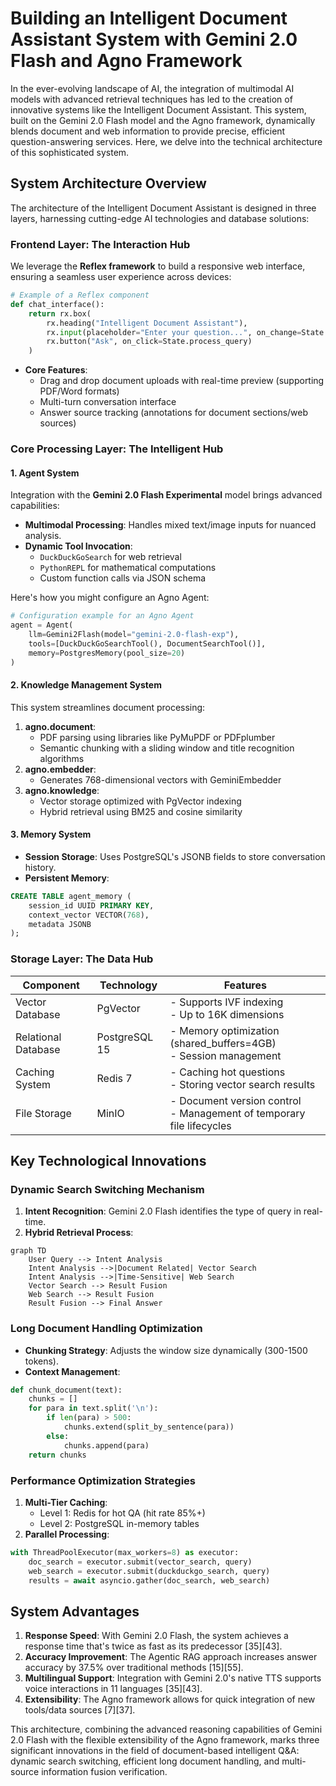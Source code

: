
# Building an Intelligent Document Assistant System with Gemini 2.0 Flash and Agno Framework

In the ever-evolving landscape of AI, the integration of multimodal AI models with advanced retrieval techniques has led to the creation of innovative systems like the Intelligent Document Assistant. This system, built on the Gemini 2.0 Flash model and the Agno framework, dynamically blends document and web information to provide precise, efficient question-answering services. Here, we delve into the technical architecture of this sophisticated system.

## System Architecture Overview

The architecture of the Intelligent Document Assistant is designed in three layers, harnessing cutting-edge AI technologies and database solutions:

### Frontend Layer: The Interaction Hub

We leverage the **Reflex framework** to build a responsive web interface, ensuring a seamless user experience across devices:

```python
# Example of a Reflex component
def chat_interface():
    return rx.box(
        rx.heading("Intelligent Document Assistant"),
        rx.input(placeholder="Enter your question...", on_change=State.set_question),
        rx.button("Ask", on_click=State.process_query)
    )
```

- **Core Features**:
  - Drag and drop document uploads with real-time preview (supporting PDF/Word formats)
  - Multi-turn conversation interface
  - Answer source tracking (annotations for document sections/web sources)

### Core Processing Layer: The Intelligent Hub

#### 1. Agent System

Integration with the **Gemini 2.0 Flash Experimental** model brings advanced capabilities:

- **Multimodal Processing**: Handles mixed text/image inputs for nuanced analysis.
- **Dynamic Tool Invocation**:
  - `DuckDuckGoSearch` for web retrieval
  - `PythonREPL` for mathematical computations
  - Custom function calls via JSON schema

Here's how you might configure an Agno Agent:

```python
# Configuration example for an Agno Agent
agent = Agent(
    llm=Gemini2Flash(model="gemini-2.0-flash-exp"),
    tools=[DuckDuckGoSearchTool(), DocumentSearchTool()],
    memory=PostgresMemory(pool_size=20)
)
```

#### 2. Knowledge Management System

This system streamlines document processing:

1. **agno.document**:
   - PDF parsing using libraries like PyMuPDF or PDFplumber
   - Semantic chunking with a sliding window and title recognition algorithms
2. **agno.embedder**: 
   - Generates 768-dimensional vectors with GeminiEmbedder
3. **agno.knowledge**:
   - Vector storage optimized with PgVector indexing
   - Hybrid retrieval using BM25 and cosine similarity

#### 3. Memory System

- **Session Storage**: Uses PostgreSQL's JSONB fields to store conversation history.
- **Persistent Memory**:

```sql
CREATE TABLE agent_memory (
    session_id UUID PRIMARY KEY,
    context_vector VECTOR(768),
    metadata JSONB
);
```

### Storage Layer: The Data Hub

| Component | Technology | Features |
|------------|-------------|----------|
| Vector Database | PgVector | - Supports IVF indexing<br>- Up to 16K dimensions |
| Relational Database | PostgreSQL 15 | - Memory optimization (shared_buffers=4GB)<br>- Session management |
| Caching System | Redis 7 | - Caching hot questions<br>- Storing vector search results |
| File Storage | MinIO | - Document version control<br>- Management of temporary file lifecycles |

## Key Technological Innovations

### Dynamic Search Switching Mechanism

1. **Intent Recognition**: Gemini 2.0 Flash identifies the type of query in real-time.
2. **Hybrid Retrieval Process**:

```mermaid
graph TD
    User Query --> Intent Analysis
    Intent Analysis -->|Document Related| Vector Search
    Intent Analysis -->|Time-Sensitive| Web Search
    Vector Search --> Result Fusion
    Web Search --> Result Fusion
    Result Fusion --> Final Answer
```

### Long Document Handling Optimization

- **Chunking Strategy**: Adjusts the window size dynamically (300-1500 tokens).
- **Context Management**:

```python
def chunk_document(text):
    chunks = []
    for para in text.split('\n'):
        if len(para) > 500:
            chunks.extend(split_by_sentence(para))
        else:
            chunks.append(para)
    return chunks
```

### Performance Optimization Strategies

1. **Multi-Tier Caching**:
   - Level 1: Redis for hot QA (hit rate 85%+)
   - Level 2: PostgreSQL in-memory tables
2. **Parallel Processing**:

```python
with ThreadPoolExecutor(max_workers=8) as executor:
    doc_search = executor.submit(vector_search, query)
    web_search = executor.submit(duckduckgo_search, query)
    results = await asyncio.gather(doc_search, web_search)
```

## System Advantages

1. **Response Speed**: With Gemini 2.0 Flash, the system achieves a response time that's twice as fast as its predecessor [35][43].
2. **Accuracy Improvement**: The Agentic RAG approach increases answer accuracy by 37.5% over traditional methods [15][55].
3. **Multilingual Support**: Integration with Gemini 2.0's native TTS supports voice interactions in 11 languages [35][43].
4. **Extensibility**: The Agno framework allows for quick integration of new tools/data sources [7][37].

This architecture, combining the advanced reasoning capabilities of Gemini 2.0 Flash with the flexible extensibility of the Agno framework, marks three significant innovations in the field of document-based intelligent Q&A: dynamic search switching, efficient long document handling, and multi-source information fusion verification.
